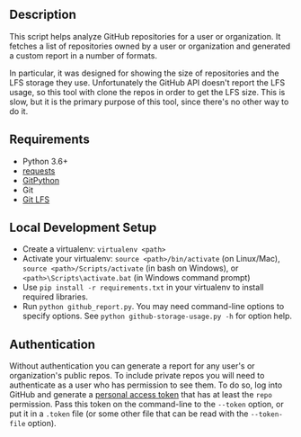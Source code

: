 Description
-----------

This script helps analyze GitHub repositories for a user or organization. It
fetches a list of repositories owned by a user or organization and generated a
custom report in a number of formats.

In particular, it was designed for showing the size of repositories and the LFS
storage they use. Unfortunately the GitHub API doesn't report the LFS usage,
so this tool with clone the repos in order to get the LFS size. This is slow,
but it is the primary purpose of this tool, since there's no other way to do it.

Requirements
------------

- Python 3.6+
- [requests](https://requests.readthedocs.io/en/master/)
- [GitPython](https://github.com/gitpython-developers/GitPython)
- Git
- [Git LFS](https://git-lfs.github.com/)

Local Development Setup
-----------------------

- Create a virtualenv:
  `virtualenv <path>`
- Activate your virtualenv:
  `source <path>/bin/activate` (on Linux/Mac), `source <path>/Scripts/activate`
  (in bash on Windows), or `<path>\Scripts\activate.bat` (in Windows command
  prompt)
- Use `pip install -r requirements.txt` in your virtualenv to install required
  libraries.
- Run `python github_report.py`. You may need command-line options to
  specify options. See `python github-storage-usage.py -h` for option help.

Authentication
--------------

Without authentication you can generate a report for any user's or organization's
public repos. To include private repos you will need to authenticate as a user
who has permission to see them. To do so, log into GitHub and generate a
[personal access token](https://github.com/settings/tokens) that has at least
the `repo` permission. Pass this token on the command-line to the `--token`
option, or put it in a `.token` file (or some other file that can be read with
the `--token-file` option).

